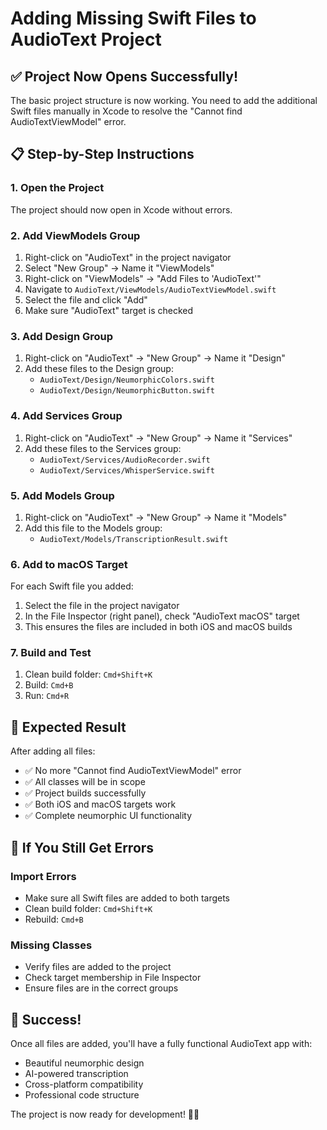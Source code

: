 # Adding Missing Swift Files to AudioText Project

## ✅ **Project Now Opens Successfully!**

The basic project structure is now working. You need to add the additional Swift files manually in Xcode to resolve the "Cannot find AudioTextViewModel" error.

## 📋 **Step-by-Step Instructions**

### 1. **Open the Project**
The project should now open in Xcode without errors.

### 2. **Add ViewModels Group**
1. Right-click on "AudioText" in the project navigator
2. Select "New Group" → Name it "ViewModels"
3. Right-click on "ViewModels" → "Add Files to 'AudioText'"
4. Navigate to `AudioText/ViewModels/AudioTextViewModel.swift`
5. Select the file and click "Add"
6. Make sure "AudioText" target is checked

### 3. **Add Design Group**
1. Right-click on "AudioText" → "New Group" → Name it "Design"
2. Add these files to the Design group:
   - `AudioText/Design/NeumorphicColors.swift`
   - `AudioText/Design/NeumorphicButton.swift`

### 4. **Add Services Group**
1. Right-click on "AudioText" → "New Group" → Name it "Services"
2. Add these files to the Services group:
   - `AudioText/Services/AudioRecorder.swift`
   - `AudioText/Services/WhisperService.swift`

### 5. **Add Models Group**
1. Right-click on "AudioText" → "New Group" → Name it "Models"
2. Add this file to the Models group:
   - `AudioText/Models/TranscriptionResult.swift`

### 6. **Add to macOS Target**
For each Swift file you added:
1. Select the file in the project navigator
2. In the File Inspector (right panel), check "AudioText macOS" target
3. This ensures the files are included in both iOS and macOS builds

### 7. **Build and Test**
1. Clean build folder: `Cmd+Shift+K`
2. Build: `Cmd+B`
3. Run: `Cmd+R`

## 🎯 **Expected Result**

After adding all files:
- ✅ No more "Cannot find AudioTextViewModel" error
- ✅ All classes will be in scope
- ✅ Project builds successfully
- ✅ Both iOS and macOS targets work
- ✅ Complete neumorphic UI functionality

## 🚨 **If You Still Get Errors**

### Import Errors
- Make sure all Swift files are added to both targets
- Clean build folder: `Cmd+Shift+K`
- Rebuild: `Cmd+B`

### Missing Classes
- Verify files are added to the project
- Check target membership in File Inspector
- Ensure files are in the correct groups

## 🎉 **Success!**

Once all files are added, you'll have a fully functional AudioText app with:
- Beautiful neumorphic design
- AI-powered transcription
- Cross-platform compatibility
- Professional code structure

The project is now ready for development! 🎵✨
